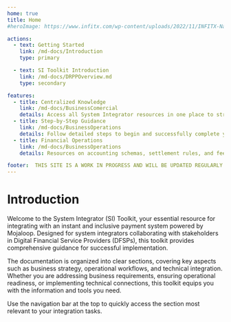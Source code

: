```yaml
---
home: true
title: Home
#heroImage: https://www.infitx.com/wp-content/uploads/2022/11/INFITX-Name-and-Text-Cropped--1024x344.png

actions:
  - text: Getting Started
    link: /md-docs/Introduction
    type: primary

  - text: SI Toolkit Introduction
    link: /md-docs/DRPPOverview.md
    type: secondary

features:
  - title: Centralized Knowledge
    link: /md-docs/BusinessComercial
    details: Access all System Integrator resources in one place to streamline your integration journey. 
  - title: Step-by-Step Guidance
    link: /md-docs/BusinessOperations
    details: Follow detailed steps to begin and successfully complete your Mojaloop integration process. 
  - title: Financial Operations  
    link: /md-docs/BusinessOperations  
    details: Resources on accounting schemas, settlement rules, and fee implementation for financial staff overseeing integration.  

footer:  THIS SITE IS A WORK IN PROGRESS AND WILL BE UPDATED REGULARLY
---
```

# Introduction
Welcome to the System Integrator (SI) Toolkit, your essential resource for integrating with an instant and inclusive payment system powered by Mojaloop. Designed for system integrators collaborating with stakeholders in Digital Financial Service Providers (DFSPs), this toolkit provides comprehensive guidance for successful implementation.

The documentation is organized into clear sections, covering key aspects such as business strategy, operational workflows, and technical integration. Whether you are addressing business requirements, ensuring operational readiness, or implementing technical connections, this toolkit equips you with the information and tools you need.

Use the navigation bar at the top to quickly access the section most relevant to your integration tasks.


[default-theme-home]: https://www.infitx.com/wp-content/uploads/2022/11/cropped-INFITX-Icon-White-Cropped-270x270.png#home-page
